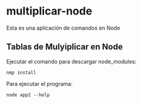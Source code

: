 # multiplicar-node
Esta es una aplicación de comandos en Node

## Tablas de Mulyiplicar en Node

Ejecutar el comando para descargar node_modules:

```
nmp install
```

Para ejecutar el programa:

```
node app2 --help 
```
